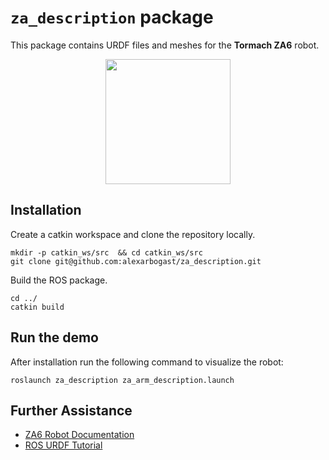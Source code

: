 # `za_description` package

This package contains URDF files and meshes for the **Tormach ZA6** robot.

<p align="center">
  <img src=https://github.com/user-attachments/assets/3374a09c-8da8-4547-b49b-d1576fb6c3ab width=200/>
</p>

## Installation

Create a catkin workspace and clone the repository locally.

```shell
mkdir -p catkin_ws/src  && cd catkin_ws/src
git clone git@github.com:alexarbogast/za_description.git
```

Build the ROS package.

```shell
cd ../
catkin build
```

## Run the demo

After installation run the following command to visualize the robot:

```shell
roslaunch za_description za_arm_description.launch
```

## Further Assistance

- [ZA6 Robot Documentation](https://tormach.atlassian.net/wiki/spaces/ROBO/overview?homepageId=2822144301)
- [ROS URDF Tutorial](https://wiki.ros.org/urdf/Tutorials)
